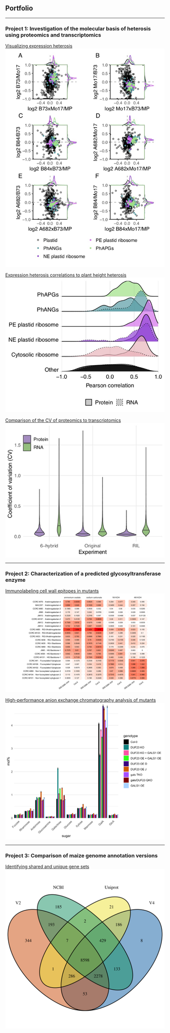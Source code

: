 ## Portfolio

---
### Project 1: Investigation of the molecular basis of heterosis using proteomics and transcriptomics

[Visualizing expression heterosis](/ExpressionHeterosis)
<img src="images/tmt.6H.plastid.jpg?raw=true"/>

[Expression heterosis correlations to plant height heterosis](/Correlations)
<img src="images/tmt.cpm.RIL.6H.Hyb2MP.cor.densities.jpg?raw=true"/>

[Comparison of the CV of proteomics to transcriptomics](/CV)
<img src="images/CV.jpg?raw=true"/>

---
### Project 2: Characterization of a predicted glycosyltransferase enzyme

[Immunolabeling cell wall epitopes in mutants](/duf23)
<img src="images/Fig_DUF23OE_ELISA.png?raw=true"/>

[High-performance anion exchange chromatography analysis of mutants](/duf23.hpaec)
<img src="images/duf23.hpaec.png?raw=true"/>

---
### Project 3: Comparison of maize genome annotation versions

[Identifying shared and unique gene sets](/v4pro)
<img src="images/ProteinVen.png?raw=true"/>
